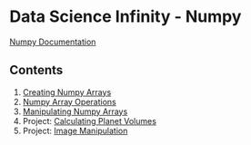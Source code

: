 # Data Science Infinity - Numpy
[Numpy Documentation](https://numpy.org/doc/)

## Contents
1. [Creating Numpy Arrays](https://github.com/nareyes/data_science_bootcamp/blob/main/numpy/01_creating_numpy_arrays.ipynb)
2. [Numpy Array Operations](https://github.com/nareyes/data_science_bootcamp/blob/main/numpy/02_manipulating_numpy_arrays.ipynb)
3. [Manipulating Numpy Arrays](https://github.com/nareyes/data_science_bootcamp/blob/main/numpy/03_numpy_array_operations.ipynb)
4. Project: [Calculating Planet Volumes](https://github.com/nareyes/portfolio/blob/main/python_projects/planet_volumes.ipynb)
5. Project: [Image Manipulation](https://github.com/nareyes/portfolio/tree/main/python_projects/image_manipulation)
